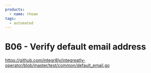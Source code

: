 ```yaml
---
products:
  - name: rhoam
tags:
  - automated
---
```


# B06 - Verify default email address

https://github.com/integr8ly/integreatly-operator/blob/master/test/common/default_email.go
